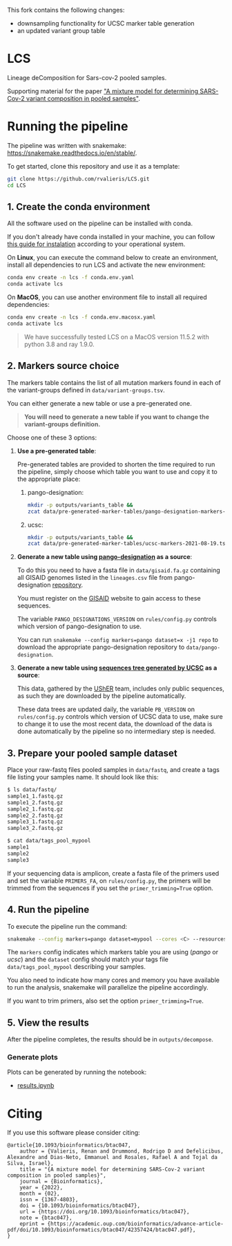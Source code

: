 This fork contains the following changes:
- downsampling functionality for UCSC marker table generation
- an updated variant group table

# LCS

Lineage deComposition for Sars-cov-2 pooled samples.

Supporting material for the paper ["A mixture model for determining SARS-Cov-2 variant composition in pooled samples"](https://doi.org/10.1093/bioinformatics/btac047).

# Running the pipeline

The pipeline was written with snakemake: https://snakemake.readthedocs.io/en/stable/.

To get started, clone this repository and use it as a template:

```bash
git clone https://github.com/rvalieris/LCS.git
cd LCS
```

## 1. Create the conda environment

All the software used on the pipeline can be installed with conda.

If you don't already have conda installed in your machine, you can follow [this guide for instalation](https://docs.conda.io/projects/conda/en/latest/user-guide/install/index.html) according to your operational system.

On **Linux**, you can execute the command below to create an environment, install all dependencies to run LCS and activate the new environment:


```bash
conda env create -n lcs -f conda.env.yaml
conda activate lcs
```

On **MacOS**, you can use another environment file to install all required dependencies:

```bash
conda env create -n lcs -f conda.env.macosx.yaml
conda activate lcs
```

> We have successfully tested LCS on a MacOS version 11.5.2 with python 3.8 and ray 1.9.0.

## 2. Markers source choice

The markers table contains the list of all mutation markers found in each of the variant-groups
defined in `data/variant-groups.tsv`.

You can either generate a new table or use a pre-generated one.

> **You will need to generate a new table if you want to change the variant-groups definition.**


Choose one of these 3 options:

1. **Use a pre-generated table**:

    Pre-generated tables are provided to shorten the time required to run the pipeline, simply
    choose which table you want to use and copy it to the appropriate place:

    1. pango-designation:
        ```bash
        mkdir -p outputs/variants_table &&
        zcat data/pre-generated-marker-tables/pango-designation-markers-v1.2.60.tsv.gz > outputs/variants_table/pango-markers-table.tsv
        ```
    2. ucsc:
        ```bash
        mkdir -p outputs/variants_table &&
        zcat data/pre-generated-marker-tables/ucsc-markers-2021-08-19.tsv.gz > outputs/variants_table/ucsc-markers-table.tsv
        ```


2. **Generate a new table using [pango-designation](https://github.com/cov-lineages/pango-designation) as a source**:

    To do this you need to have a fasta file in `data/gisaid.fa.gz` containing all GISAID genomes
    listed in the `lineages.csv` file from pango-designation [repository](https://github.com/cov-lineages/pango-designation).

    You must register on the [GISAID](https://www.gisaid.org/) website to gain access to these sequences.

    The variable `PANGO_DESIGNATIONS_VERSION` on `rules/config.py` controls which version of pango-designation to use.

    You can run `snakemake --config markers=pango dataset=x -j1 repo` to download the appropriate pango-designation repository to `data/pango-designation`.

3. **Generate a new table using [sequences tree generated by UCSC](https://hgdownload.soe.ucsc.edu/goldenPath/wuhCor1/UShER_SARS-CoV-2/) as a source**:

    This data, gathered by the [UShER](https://github.com/yatisht/usher) team, includes only public sequences, as such they are downloaded by the pipeline automatically.
    
    These data trees are updated daily, the variable `PB_VERSION` on `rules/config.py` controls which version of UCSC data to use, make sure to change it to use the most recent data,
    the download of the data is done automatically by the pipeline so no intermediary step is needed.

## 3. Prepare your pooled sample dataset

Place your raw-fastq files pooled samples in `data/fastq`, and create a tags file listing your samples name. 
It should look like this:

```bash
$ ls data/fastq/
sample1_1.fastq.gz
sample1_2.fastq.gz
sample2_1.fastq.gz
sample2_2.fastq.gz
sample3_1.fastq.gz
sample3_2.fastq.gz

$ cat data/tags_pool_mypool
sample1
sample2
sample3
```

If your sequencing data is amplicon, create a fasta file of the primers used and set the variable `PRIMERS_FA`, on `rules/config.py`,
the primers will be trimmed from the sequences if you set the `primer_trimming=True` option.



## 4. Run the pipeline

To execute the pipeline run the command:

```bash
snakemake --config markers=pango dataset=mypool --cores <C> --resources mem_gb=<M>
```

The `markers` config indicates which markers table you are using (*pango* or *ucsc*) and the `dataset` config should match your tags file `data/tags_pool_mypool` describing your samples.

You also need to indicate how many cores and memory you have available to run the analysis, snakemake will parallelize the pipeline accordingly.

If you want to trim primers, also set the option `primer_trimming=True`.

## 5. View the results

After the pipeline completes, the results should be in `outputs/decompose`.

### Generate plots

Plots can be generated by running the notebook:
- [results.ipynb](notebooks/results.ipynb)

# Citing

If you use this software please consider citing:

```
@article{10.1093/bioinformatics/btac047,
    author = {Valieris, Renan and Drummond, Rodrigo D and Defelicibus, Alexandre and Dias-Neto, Emmanuel and Rosales, Rafael A and Tojal da Silva, Israel},
    title = "{A mixture model for determining SARS-Cov-2 variant composition in pooled samples}",
    journal = {Bioinformatics},
    year = {2022},
    month = {02},
    issn = {1367-4803},
    doi = {10.1093/bioinformatics/btac047},
    url = {https://doi.org/10.1093/bioinformatics/btac047},
    note = {btac047},
    eprint = {https://academic.oup.com/bioinformatics/advance-article-pdf/doi/10.1093/bioinformatics/btac047/42357424/btac047.pdf},
}
```
